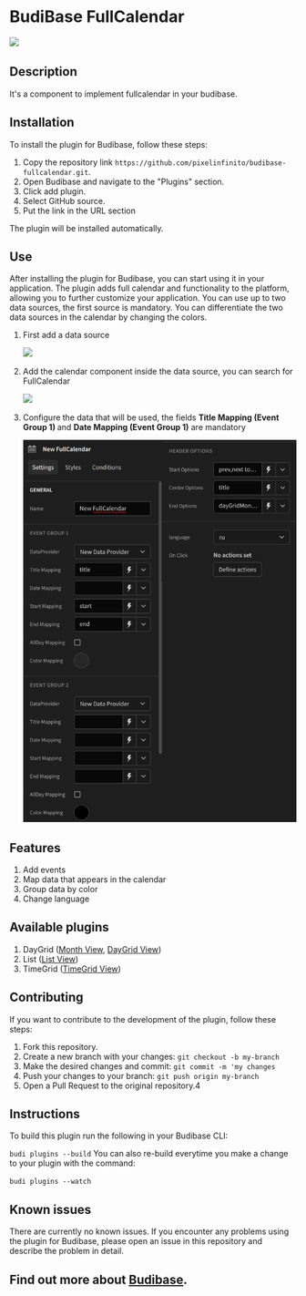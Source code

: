 # BudiBase FullCalendar
<img src="src/images/calendar.png" />


## Description
It's a component to implement fullcalendar in your budibase.

## Installation
To install the plugin for Budibase, follow these steps:

1. Copy the repository link ```https://github.com/pixelinfinito/budibase-fullcalendar.git```.
2. Open Budibase and navigate to the "Plugins" section.
3. Click add plugin.
4. Select GitHub source.
5. Put the link in the URL section


<p>The plugin will be installed automatically.</p>

## Use

After installing the plugin for Budibase, you can start using it in your application. 
The plugin adds full calendar and functionality to the platform, allowing you to further customize your application.
You can use up to two data sources, the first source is mandatory. You can differentiate the two data sources in the calendar by changing the colors.

1. First add a data source <p><img src="src/images/usage/2.png" /></p>
2. Add the calendar component inside the data source, you can search for FullCalendar <p><img src="src/images/usage/3.png" /></p>
3.  Configure the data that will be used, the fields <b>Title Mapping (Event Group 1) </b> and <b>Date Mapping (Event Group 1)</b> are mandatory <p><img src="src/images/usage/4.png" /></p>

## Features

1. Add events
2. Map data that appears in the calendar
3. Group data by color
4. Change language

## Available plugins
1. DayGrid ([Month View](https://fullcalendar.io/docs/month-view), [DayGrid View](https://fullcalendar.io/docs/daygrid-view))
2. List ([List View](https://fullcalendar.io/docs/list-view))
3. TimeGrid ([TimeGrid View](https://fullcalendar.io/docs/timegrid-view))


## Contributing

If you want to contribute to the development of the plugin, follow these steps:

1. Fork this repository.
2. Create a new branch with your changes: ```git checkout -b my-branch```
3. Make the desired changes and commit: ```git commit -m 'my changes```
4. Push your changes to your branch: ```git push origin my-branch```
5. Open a Pull Request to the original repository.4


## Instructions
To build this plugin run the following in your Budibase CLI:

```budi plugins --build```
You can also re-build everytime you make a change to your plugin with the command:

``` budi plugins --watch ```

## Known issues

There are currently no known issues. If you encounter any problems using the plugin for Budibase, please open an issue in this repository and describe the problem in detail.

## Find out more about [Budibase](https://github.com/Budibase/budibase).

